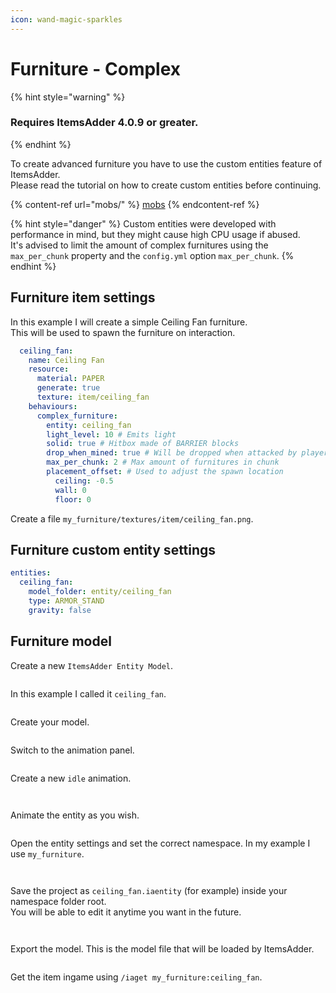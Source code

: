```yaml
---
icon: wand-magic-sparkles
---
```


# Furniture - Complex

{% hint style="warning" %}
### Requires **ItemsAdder 4.0.9** or greater.
{% endhint %}

To create advanced furniture you have to use the custom entities feature of ItemsAdder.\
Please read the tutorial on how to create custom entities before continuing.

{% content-ref url="mobs/" %}
[mobs](mobs/)
{% endcontent-ref %}

{% hint style="danger" %}
Custom entities were developed with performance in mind, but they might cause high CPU usage if abused.\
It's advised to limit the amount of complex furnitures using the `max_per_chunk` property and the `config.yml` option `max_per_chunk`.
{% endhint %}

## Furniture item settings

In this example I will create a simple Ceiling Fan furniture.\
This will be used to spawn the furniture on interaction.

```yaml
  ceiling_fan:
    name: Ceiling Fan
    resource:
      material: PAPER
      generate: true
      texture: item/ceiling_fan
    behaviours:
      complex_furniture:
        entity: ceiling_fan
        light_level: 10 # Emits light
        solid: true # Hitbox made of BARRIER blocks
        drop_when_mined: true # Will be dropped when attacked by player
        max_per_chunk: 2 # Max amount of furnitures in chunk
        placement_offset: # Used to adjust the spawn location
          ceiling: -0.5
          wall: 0
          floor: 0
```

Create a file `my_furniture/textures/item/ceiling_fan.png`.

## Furniture custom entity settings

```yaml
entities:
  ceiling_fan:
    model_folder: entity/ceiling_fan
    type: ARMOR_STAND
    gravity: false
```

## Furniture model

Create a new `ItemsAdder Entity Model`.

<figure><img src="../../.gitbook/assets/image (10).png" alt=""><figcaption></figcaption></figure>

In this example I called it `ceiling_fan`.

<figure><img src="../../.gitbook/assets/image (11).png" alt=""><figcaption></figcaption></figure>

Create your model.

<figure><img src="../../.gitbook/assets/image (23).png" alt=""><figcaption></figcaption></figure>



Switch to the animation panel.&#x20;

<figure><img src="../../.gitbook/assets/image (24).png" alt=""><figcaption></figcaption></figure>

Create a new `idle` animation.

<figure><img src="../../.gitbook/assets/image (25).png" alt=""><figcaption></figcaption></figure>

<figure><img src="../../.gitbook/assets/image (15).png" alt=""><figcaption></figcaption></figure>

Animate the entity as you wish.

<figure><img src="../../.gitbook/assets/image (26).png" alt=""><figcaption></figcaption></figure>

Open the entity settings and set the correct namespace. In my example I use `my_furniture`.

<figure><img src="../../.gitbook/assets/image (17).png" alt=""><figcaption></figcaption></figure>

<figure><img src="../../.gitbook/assets/image (22).png" alt=""><figcaption></figcaption></figure>

Save the project as `ceiling_fan.iaentity`  (for example) inside your namespace folder root.\
You will be able to edit it anytime you want in the future.



<figure><img src="../../.gitbook/assets/image (19).png" alt=""><figcaption></figcaption></figure>

<figure><img src="../../.gitbook/assets/image (20).png" alt=""><figcaption></figcaption></figure>

Export the model. This is the model file that will be loaded by ItemsAdder.

<figure><img src="../../.gitbook/assets/image (21).png" alt=""><figcaption></figcaption></figure>

Get the item ingame using `/iaget my_furniture:ceiling_fan`.

<figure><img src="../../.gitbook/assets/ezgif-4f55fae1f8968a (1).gif" alt=""><figcaption></figcaption></figure>

